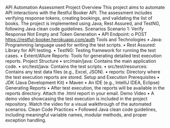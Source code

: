 API Automation Assessment
Project Overview
This project aims to automate API interactions with the Restful Booker API. The assessment
includes verifying response tokens, creating bookings, and validating the list of books. The
project is implemented using Java, Rest Assured, and TestNG, following Java clean code
guidelines.
Scenarios
Scenario 1: Verify Response Not Empty and Token Generation
• API Endpoint:
o POST https://restful-booker.herokuapp.com/auth
Tools and Technologies
• Java: Programming language used for writing the test scripts.
• Rest Assured: Library for API testing.
• TestNG: Testing framework for running the test cases.
• Extent/Allure Reports: Tools for generating detailed test execution reports.
Project Structure
• src/main/java: Contains the main application code.
• src/test/java: Contains the test scripts.
• src/test/resources: Contains any test data files (e.g., Excel, JSON).
• reports: Directory where the test execution reports are stored.
Setup and Execution
Prerequisites
• JDK (Java Development Kit)
• Maven
• An IDE (e.g., IntelliJ IDEA, Eclipse)
Generating Reports
• After test execution, the reports will be available in the reports directory. Attach the .html
report in your email.
Demo Video
• A demo video showcasing the test execution is included in the project repository. Watch the
video for a visual walkthrough of the automated scenarios.
Clean Code Practices
• Followed Java clean code guidelines, including meaningful variable names, modular methods,
and proper exception handling.
